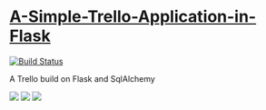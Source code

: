 # [A-Simple-Trello-Application-in-Flask](https://trello.dineshsonachalam.me/)

[![Build Status](https://api.travis-ci.com/dineshsonachalam/A-Simple-Trello-Application-in-Flask.svg?branch=master)](https://travis-ci.com/dineshsonachalam/A-Simple-Trello-Application-in-Flask)

A Trello build on Flask and SqlAlchemy

![](https://i.imgur.com/w0E8wPd.png)
![](https://i.imgur.com/VNJj88Z.png)
![](https://i.imgur.com/ojlad1g.png)

